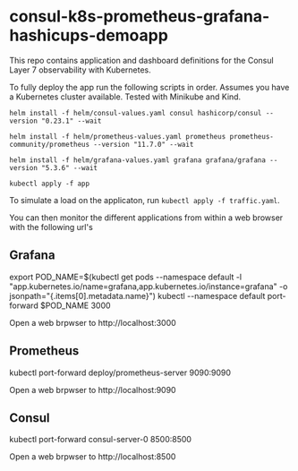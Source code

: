 # consul-k8s-prometheus-grafana-hashicups-demoapp
This repo contains application and dashboard definitions for the Consul Layer 7 observability with Kubernetes.

To fully deploy the app run the following scripts in order. Assumes you have a Kubernetes cluster available.  Tested with Minikube and Kind.

`helm install -f helm/consul-values.yaml consul hashicorp/consul --version "0.23.1" --wait`

`helm install -f helm/prometheus-values.yaml prometheus prometheus-community/prometheus --version "11.7.0" --wait`

`helm install -f helm/grafana-values.yaml grafana grafana/grafana --version "5.3.6" --wait`

`kubectl apply -f app`

To simulate a load on the applicaton, run `kubectl apply -f traffic.yaml`.

You can then monitor the different applications from within a web browser with the following url's


## Grafana
export POD_NAME=$(kubectl get pods --namespace default -l "app.kubernetes.io/name=grafana,app.kubernetes.io/instance=grafana" -o jsonpath="{.items[0].metadata.name}")
kubectl --namespace default port-forward $POD_NAME 3000

Open a web brpwser to http://localhost:3000


## Prometheus
kubectl port-forward deploy/prometheus-server 9090:9090

Open a web brpwser to http://localhost:9090


## Consul
kubectl port-forward consul-server-0 8500:8500

Open a web brpwser to http://localhost:8500
